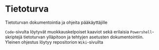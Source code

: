 # Tietoturva
Tietoturvan dokumentointia ja ohjeita pääkäyttäjille

`Code`-sivulta löytyvät muokkauskelpoiset kaaviot sekä erilaisia `Powershell`-skriptejä tietoturvan ylläpitoon ja tehtyjen asetusten dokumentointiin.
Yleinen ohjestus löytyy repositorion `Wiki`-sivuilta

